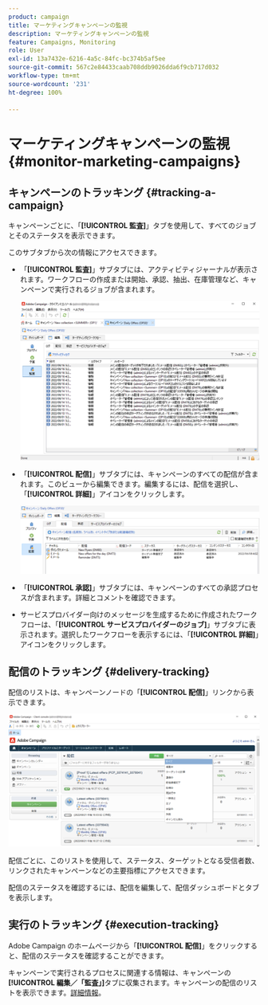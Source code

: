 ```yaml
---
product: campaign
title: マーケティングキャンペーンの監視
description: マーケティングキャンペーンの監視
feature: Campaigns, Monitoring
role: User
exl-id: 13a7432e-6216-4a5c-84fc-bc374b5af5ee
source-git-commit: 567c2e84433caab708ddb9026dda6f9cb717d032
workflow-type: tm+mt
source-wordcount: '231'
ht-degree: 100%

---
```


# マーケティングキャンペーンの監視 {#monitor-marketing-campaigns}

## キャンペーンのトラッキング {#tracking-a-campaign}

キャンペーンごとに、「**[!UICONTROL 監査]**」タブを使用して、すべてのジョブとそのステータスを表示できます。

このサブタブから次の情報にアクセスできます。

* 「**[!UICONTROL 監査]**」サブタブには、アクティビティジャーナルが表示されます。ワークフローの作成または開始、承認、抽出、在庫管理など、キャンペーンで実行されるジョブが含まれます。

  ![](assets/campaign-audit-tab.png)

* 「**[!UICONTROL 配信]**」サブタブには、キャンペーンのすべての配信が含まれます。このビューから編集できます。編集するには、配信を選択し、「**[!UICONTROL 詳細]**」アイコンをクリックします。

  ![](assets/campaign-delivery-tab.png)

* 「**[!UICONTROL 承認]**」サブタブには、キャンペーンのすべての承認プロセスが含まれます。詳細とコメントを確認できます。

* サービスプロバイダー向けのメッセージを生成するために作成されたワークフローは、「**[!UICONTROL サービスプロバイダーのジョブ]**」サブタブに表示されます。選択したワークフローを表示するには、「**[!UICONTROL 詳細]**」アイコンをクリックします。

## 配信のトラッキング {#delivery-tracking}

配信のリストは、キャンペーンノードの「**[!UICONTROL 配信]**」リンクから表示できます。

![](assets/filter-deliveries-from-homepage.png)

配信ごとに、このリストを使用して、ステータス、ターゲットとなる受信者数、リンクされたキャンペーンなどの主要指標にアクセスできます。

配信のステータスを確認するには、配信を編集して、配信ダッシュボードとタブを表示します。

<!--
>[!NOTE]
>
>Information concerning delivery details is available in [this section](../../delivery/using/about-message-tracking.md) section.
-->

## 実行のトラッキング {#execution-tracking}

Adobe Campaign のホームページから「**[!UICONTROL 配信]**」をクリックすると、配信のステータスを確認することができます。

キャンペーンで実行されるプロセスに関連する情報は、キャンペーンの&#x200B;**[!UICONTROL 編集／「監査」]**&#x200B;タブに収集されます。キャンペーンの配信のリストを表示できます。[詳細情報](#tracking-a-campaign)。
